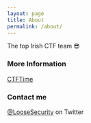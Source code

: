 ```yaml
---
layout: page
title: About
permalink: /about/
---
```


The top Irish CTF team 😎

### More Information

[CTFTime](https://ctftime.org/team/179144)

### Contact me

[@LooseSecurity](https://twitter.com/LooseSecurity) on Twitter